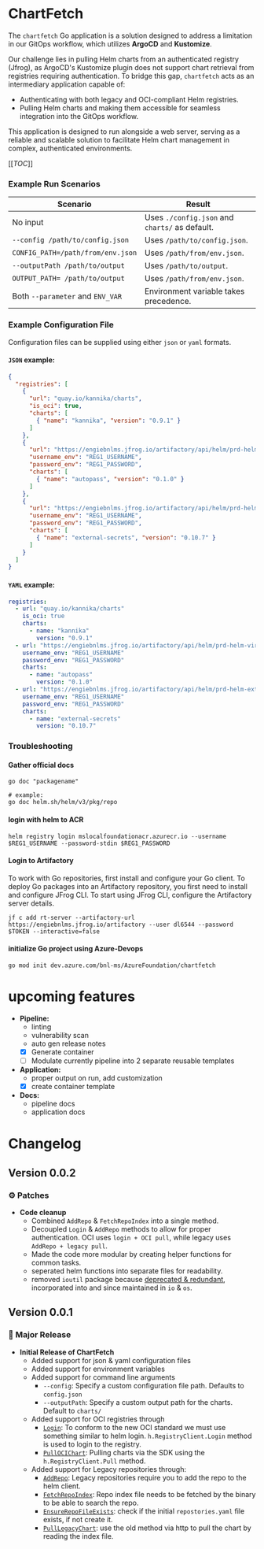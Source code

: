 # **ChartFetch**

The `chartfetch` Go application is a solution designed to address a limitation in our GitOps workflow, which utilizes **ArgoCD** and **Kustomize**. 

Our challenge lies in pulling Helm charts from an authenticated registry (Jfrog), as ArgoCD's Kustomize plugin does not support chart retrieval from registries requiring authentication. To bridge this gap, `chartfetch` acts as an intermediary application capable of:
- Authenticating with both legacy and OCI-compliant Helm registries.
- Pulling Helm charts and making them accessible for seamless integration into the GitOps workflow.

This application is designed to run alongside a web server, serving as a reliable and scalable solution to facilitate Helm chart management in complex, authenticated environments.

[[_TOC_]]

### **Example Run Scenarios**

| **Scenario**                      | **Result**                                     |
|-----------------------------------|------------------------------------------------|
| No input                          | Uses `./config.json` and `charts/` as default. |
| `--config /path/to/config.json`   | Uses `/path/to/config.json`.                   |
| `CONFIG_PATH=/path/from/env.json` | Uses `/path/from/env.json`.                    |
| `--outputPath /path/to/output`    | Uses `/path/to/output`.                        |
| `OUTPUT_PATH= /path/to/output`    | Uses `/path/from/env.json`.                    |
| Both `--parameter` and `ENV_VAR`  | Environment variable takes precedence.         |


### **Example Configuration File**

Configuration files can be supplied using either ``json`` or ``yaml`` formats.

#### ``JSON`` example:

````json
{
  "registries": [
    {
      "url": "quay.io/kannika/charts",
      "is_oci": true,
      "charts": [
        { "name": "kannika", "version": "0.9.1" }
      ]
    },
    {
      "url": "https://engiebnlms.jfrog.io/artifactory/api/helm/prd-helm-virtual",
      "username_env": "REG1_USERNAME",
      "password_env": "REG1_PASSWORD",
      "charts": [
        { "name": "autopass", "version": "0.1.0" }
      ]
    },
    {
      "url": "https://engiebnlms.jfrog.io/artifactory/api/helm/prd-helm-external-secrets",
      "username_env": "REG1_USERNAME",
      "password_env": "REG1_PASSWORD",
      "charts": [
        { "name": "external-secrets", "version": "0.10.7" }
      ]
    }
  ]
}
````

#### ``YAML`` example:

````yaml
registries:
  - url: "quay.io/kannika/charts"
    is_oci: true
    charts:
      - name: "kannika"
        version: "0.9.1"
  - url: "https://engiebnlms.jfrog.io/artifactory/api/helm/prd-helm-virtual"
    username_env: "REG1_USERNAME"
    password_env: "REG1_PASSWORD"
    charts:
      - name: "autopass"
        version: "0.1.0"
  - url: "https://engiebnlms.jfrog.io/artifactory/api/helm/prd-helm-external-secrets"
    username_env: "REG1_USERNAME"
    password_env: "REG1_PASSWORD"
    charts:
      - name: "external-secrets"
        version: "0.10.7"
````

### Troubleshooting

#### Gather official docs

````shell
go doc "packagename"

# example:
go doc helm.sh/helm/v3/pkg/repo
````

#### login with helm to ACR

````shell
helm registry login mslocalfoundationacr.azurecr.io --username $REG1_USERNAME --password-stdin $REG1_PASSWORD
````

#### Login to Artifactory

To work with Go repositories, first install and configure your Go client. To deploy Go packages into an Artifactory repository, you first need to install and configure JFrog CLI. To start using JFrog CLI, configure the Artifactory server details.

````shell
jf c add rt-server --artifactory-url https://engiebnlms.jfrog.io/artifactory --user dl6544 --password $TOKEN --interactive=false
````

#### initialize Go project using Azure-Devops

```golang
go mod init dev.azure.com/bnl-ms/AzureFoundation/chartfetch
```

# upcoming features
- **Pipeline:**
  - linting
  - vulnerability scan
  - auto gen release notes
  - [x] Generate container
  - [ ] Modulate currently pipeline into 2 separate reusable templates
- **Application:**
  - proper output on run, add customization
  - [x] create container template
- **Docs:**
  - pipeline docs
  - application docs

# Changelog

## Version 0.0.2
### ⚙️ Patches
- **Code cleanup**
  - Combined `AddRepo` & `FetchRepoIndex` into a single method.
  - Decoupled `Login` & `AddRepo` methods to allow for proper authentication. OCI uses `login + OCI pull`, while legacy uses `AddRepo + legacy pull`.
  - Made the code more modular by creating helper functions for common tasks.
  - seperated helm functions into separate files for readability.
  - removed `ioutil` package because [deprecated & redundant](https://go.dev/doc/go1.16#ioutil), incorporated into and since maintained in `io` & `os`.
## Version 0.0.1
### 🚀 Major Release
- **Initial Release of ChartFetch**
  - Added support for json & yaml configuration files
  - Added support for environment variables
  - Added support for command line arguments
    - `--config`: Specify a custom configuration file path. Defaults to `config.json`
    - `--outputPath`: Specify a custom output path for the charts. Default to `charts/`
  - Added support for OCI registries through 
    - [`Login`](): To conform to the new OCI standard we must use something similar to helm login. `h.RegistryClient.Login` method is used to login to the registry.
    - [`PullOCIChart`](): Pulling charts via the SDK using the `h.RegistryClient.Pull` method.
  - Added support for Legacy repositories through: 
    - [`AddRepo`](): Legacy repositories require you to add the repo to the helm client.
    - [`FetchRepoIndex`](): Repo index file needs to be fetched by the binary to be able to search the repo.
    - [`EnsureRepoFileExists`](): check if the initial `repostories.yaml` file exists, if not create it.
    - [`PullLegacyChart`](): use the old method via http to pull the chart by reading the index file.
